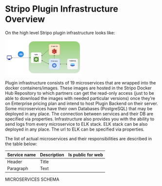 # Stripo Plugin Infrastructure Overview
On the high level Stripo plugin infrastructure looks like:

<img src="general_overview.png" alt="High level infrastructure scheme" style="width: 50%"/>

Plugin infrastructure consists of 19 microservices that are wrapped into the docker
containers/images. These images are hosted in the Stripo Docker Hub Repository to
which partners can get the read-only access (just to be able to download the images with
needed particular versions) once they’re on Enterprise pricing plan and intend to host Plugin
Backend on their server.
Some microservices have their own Databases (PostgreSQL) that may be deployed
in any place. The connection between services and their DB are specified via properties.
Infrastructure also provides you with the ability to send logs from every microservice to ELK
stack. ELK stack can be also deployed in any place. The url to ELK can be specified via properties.

The list of actual microservices and their responsibilities are described in the table below:

| Service name | Description | Is public for web |
| ----------- | ----------- | ----------- | 
| Header      | Title       || 
| Paragraph   | Text        || 


MICROSERVICES SCHEMA
